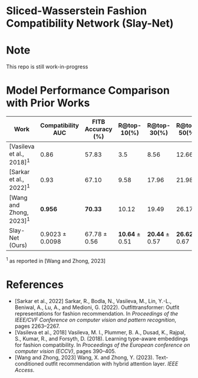 # Sliced-Wasserstein Fashion Compatibility Network (Slay-Net) 

# Note
This repo is still work-in-progress


# Model Performance Comparison with Prior Works

| Work                                | Compatibility AUC | FITB Accuracy (%) | R@top-10(%)       | R@top-30(%)       | R@top-50(%)       |
|-------------------------------------|-------------------|-------------------|-------------------|-------------------|-------------------|
| [Vasileva et al., 2018]<sup>1</sup> | 0.86              | 57.83             | 3.5               | 8.56              | 12.66             |
| [Sarkar et al., 2022]<sup>1</sup> | 0.93              | 67.10             | 9.58              | 17.96             | 21.98             |
| [Wang and Zhong, 2023]<sup>1</sup> | **0.956**         | **70.33**         | 10.12             | 19.49             | 26.17             |
| Slay-Net (Ours) | 0.9023 &#177;  0.0098 | 67.78 &#177;  0.56 | **10.64** &#177; 0.51 | **20.44** &#177; 0.57 | **26.62** &#177;  0.67 |
<sup>1</sup> as reported in [Wang and Zhong, 2023]


# References 
* [Sarkar et al., 2022] Sarkar, R., Bodla, N., Vasileva, M., Lin, Y.-L., Beniwal, A., Lu, A., and Medioni, G. (2022). Outfittransformer: Outfit representations for fashion recommendation. In *Proceedings of the IEEE/CVF Conference on computer vision and pattern recognition*, pages 2263–2267.
* [Vasileva et al., 2018] Vasileva, M. I., Plummer, B. A., Dusad, K., Rajpal, S., Kumar, R., and Forsyth, D. (2018). Learning type-aware embeddings for fashion compatibility. In *Proceedings of the European conference on computer vision (ECCV)*, pages 390–405.
* [Wang and Zhong, 2023] Wang, X. and Zhong, Y. (2023). Text-conditioned outfit recommendation with hybrid attention layer. *IEEE Access*.
